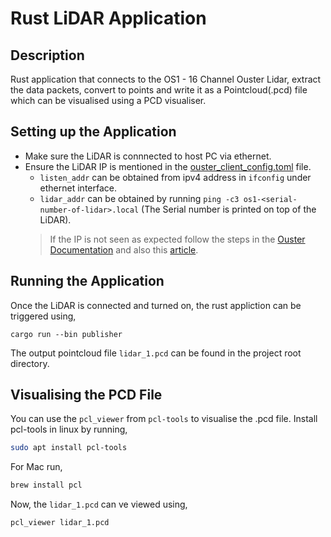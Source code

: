 # Rust LiDAR Application

## Description
Rust application that connects to the OS1 - 16 Channel Ouster Lidar, extract the data packets, convert to points and write it as a Pointcloud(.pcd) file which can be visualised using a PCD visualiser. 

## Setting up the Application
- Make sure the LiDAR is connnected to host PC via ethernet.
- Ensure the LiDAR IP is mentioned in the [ouster_client_config.toml](./ouster-lidar/test_files/ouster_client_test.toml) file.
    - `listen_addr` can be obtained from ipv4 address in `ifconfig` under ethernet interface.
    - `lidar_addr` can be obtained by running `ping -c3 os1-<serial-number-of-lidar>.local` (The Serial number is printed on top of the LiDAR).
    > If the IP is not seen as expected follow the steps in the [Ouster Documentation](https://data.ouster.io/downloads/software-user-manual/software-user-manual-v2p0.pdf) and also this [article](https://www.ithands-on.com/2021/02/linux-101-troubleshooting-nmcli-con-up.html).

## Running the Application
Once the LiDAR is connected and turned on, the rust appliction can be triggered using,
```
cargo run --bin publisher 
```
The output pointcloud file `lidar_1.pcd` can be found in the project root directory.

## Visualising the PCD File
You can use the `pcl_viewer` from `pcl-tools` to visualise the .pcd file. 
Install pcl-tools in linux by running,
```sh
sudo apt install pcl-tools
```
For Mac run,
```sh
brew install pcl
```
Now, the `lidar_1.pcd` can ve viewed using,
```sh
pcl_viewer lidar_1.pcd
```